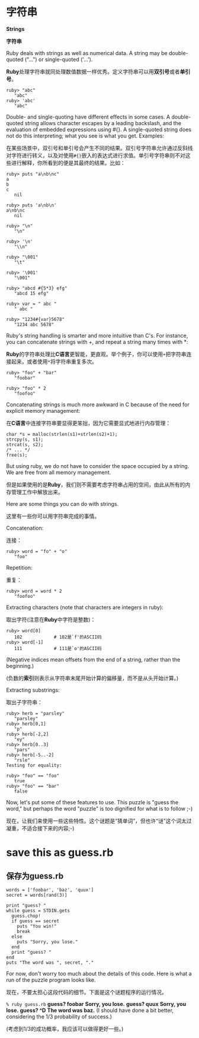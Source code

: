 # 字符串
**Strings**

**字符串**

Ruby deals with strings as well as numerical data. A string may be double-quoted ("...") or single-quoted ('...').

**Ruby**处理字符串就同处理数值数据一样优秀。定义字符串可以用**双引号**或者**单引号**。

```
ruby> "abc"
   "abc"
ruby> 'abc'
   "abc"
```
Double- and single-quoting have different effects in some cases. A double-quoted string allows character escapes by a leading backslash, and the evaluation of embedded expressions using #{}. A single-quoted string does not do this interpreting; what you see is what you get. Examples:

在某些场景中，双引号和单引号会产生不同的结果。双引号字符串允许通过反斜线对字符进行转义，以及对使用`#{}`嵌入的表达式进行求值。单引号字符串则不对这些进行解释，你所看到的便是其最终的结果。比如：
```
ruby> puts "a\nb\nc"
a
b
c
   nil
```

```
ruby> puts 'a\nb\n'
a\nb\nc
   nil
```

```
ruby> "\n"
   "\n"
```

```
ruby> '\n'
   "\\n"
```

```
ruby> "\001"
   "\t"
```

```
ruby> '\001'
   "\001"
```

```
ruby> "abcd #{5*3} efg"
   "abcd 15 efg"
```

```
ruby> var = " abc "
   " abc "
```

```
ruby> "1234#{var}5678"
   "1234 abc 5678"
```

Ruby's string handling is smarter and more intuitive than C's. For instance, you can concatenate strings with +, and repeat a string many times with *:

**Ruby**的字符串处理比**C语言**更智能，更直观。举个例子，你可以使用`+`把字符串连接起来，或者使用`*`将字符串重复多次。

```
ruby> "foo" + "bar"
   "foobar"
```

```
ruby> "foo" * 2
   "foofoo"
```

Concatenating strings is much more awkward in C because of the need for explicit memory management:

在**C语言**中连接字符串要显得更笨拙，因为它需要显式地进行内存管理：

```
char *s = malloc(strlen(s1)+strlen(s2)+1);
strcpy(s, s1);
strcat(s, s2);
/* ... */
free(s);
```

But using ruby, we do not have to consider the space occupied by a string. We are free from all memory management.

但是如果使用的是**Ruby**，我们则不需要考虑字符串占用的空间，由此从所有的内存管理工作中解放出来。

Here are some things you can do with strings.

这里有一些你可以用字符串完成的事情。

Concatenation:

连接：

```
ruby> word = "fo" + "o"
   "foo"
```

Repetition:

重复：
```
ruby> word = word * 2
   "foofoo"
```

Extracting characters (note that characters are integers in ruby):

取出字符(注意在**Ruby**中字符是整数)：

```
ruby> word[0]
   102            # 102是`f'的ASCII码 
ruby> word[-1]
   111            # 111是`o'的ASCII码
```

(Negative indices mean offsets from the end of a string, rather than the beginning.)

(负数的**索引**则表示从字符串末尾开始计算的偏移量，而不是从头开始计算。)

Extracting substrings:

取出子字符串：

```
ruby> herb = "parsley"
   "parsley"
ruby> herb[0,1]
   "p"
ruby> herb[-2,2]
   "ey"
ruby> herb[0..3]
   "pars"
ruby> herb[-5..-2]
   "rsle"
Testing for equality:

ruby> "foo" == "foo"
   true
ruby> "foo" == "bar"
   false
```

Now, let's put some of these features to use. This puzzle is "guess the word," but perhaps the word "puzzle" is too dignified for what is to follow ;-)

现在，让我们来使用一些这些特性。这个谜题是“猜单词”，但也许“谜”这个词太过凝重，不适合接下来的内容;-)

# save this as guess.rb

## 保存为guess.rb

```
words = ['foobar', 'baz', 'quux']
secret = words[rand(3)]

print "guess? "
while guess = STDIN.gets
  guess.chop!
  if guess == secret
    puts "You win!"
    break
  else
    puts "Sorry, you lose."
  end
  print "guess? "
end
puts "The word was ", secret, "."
```

For now, don't worry too much about the details of this code. Here is what a run of the puzzle program looks like.

现在，不要太担心这段代码的细节。下面是这个谜题程序的运行情况。

`% ruby guess.rb`
**guess? foobar**
**Sorry, you lose.**
**guess? quux**
**Sorry, you lose.**
**guess? ^D**
**The word was baz.**
(I should have done a bit better, considering the 1/3 probability of success.)

(考虑到1/3的成功概率，我应该可以做得更好一些。)